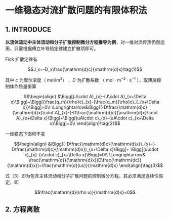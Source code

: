 # 一维稳态对流扩散问题的有限体积法

## 1. INTRODUCE

**以流体流动中主体流动和分子扩散控制微分方程推导为例**，对一维对流传热仍然适用，只需根据傅立叶导热定律建立扩散项即可。

Fick 扩散定律有

$$J_x=-D_x\frac{\mathrm{d}c}{\mathrm{d}x}\tag{1}$$

其中 $c$ 为摩尔浓度（ $\mathrm{mol}/\mathrm{m^3}$） ，$D$ 为扩散系数 （ $\mathrm{mol\cdot m^{-2}\cdot s^{-1}}$ ），取薄层控制体作质量衡算

$$\begin{align}
&\Bigg[(J\cdot A)_{x}-(J\cdot A)_{x+\Delta x}\Bigg]+\Bigg[(\frac{q_m}{\rho}c)_{x}-(\frac{q_m}{\rho}c)_{_{x+\Delta x}}\Bigg]=0\\
\Longrightarrow&\Bigg[(-D\frac{\mathrm{d}c}{\mathrm{d}x}\cdot A)_{x}-(-D\frac{\mathrm{d}c}{\mathrm{d}x}\cdot A)_{x+\Delta x}\Bigg]+\Bigg[(uA\cdot c)_{x}-(uA\cdot c)_{x+\Delta x}\Bigg]=0\\
\end{align}\tag{2}$$

一维稳态下面积不变

$$\begin{align}
&\Bigg[(-D\frac{\mathrm{d}c}{\mathrm{d}x})_{x}-(-D\frac{\mathrm{d}c}{\mathrm{d}x})_{x+\Delta x}\Bigg]+
\Bigg[(u\cdot c)_{x}-(u\cdot c)_{x+\Delta x}\Bigg]=0\\
\Longrightarrow&
\frac{\mathrm{d}}{\mathrm{d}x}(D\frac{\mathrm{dc}}{\mathrm{d}x})=\frac{\mathrm{d}(uc)}{\mathrm{d}x}
\end{align}\tag{3}$$

式（3）即为包含主体流动和分子扩散问题的控制微分方程，其必须满足连续性假定，即

$$\frac{\mathrm{d}(\rho u)}{\mathrm{d}x}=0$$

## 2. 方程离散





